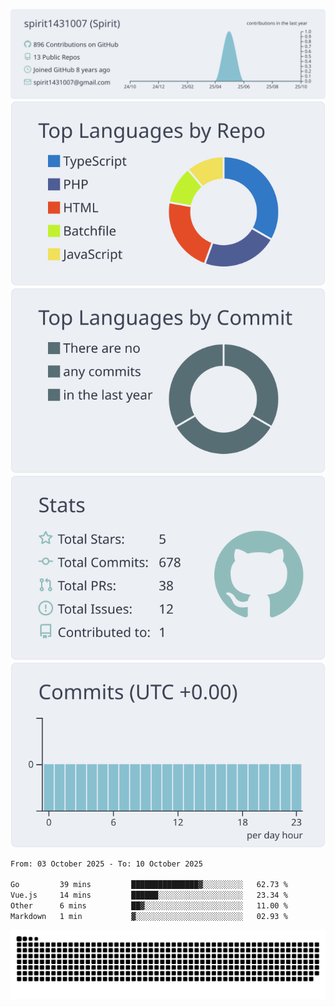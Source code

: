 [![](https://raw.githubusercontent.com/spirit1431007/spirit1431007/master/profile-summary-card-output/nord_bright/0-profile-details.svg)](https://git.io/spiritx)
[![](https://raw.githubusercontent.com/spirit1431007/spirit1431007/master/profile-summary-card-output/nord_bright/1-repos-per-language.svg)](https://git.io/spiritx) [![](https://raw.githubusercontent.com/spirit1431007/spirit1431007/master/profile-summary-card-output/nord_bright/2-most-commit-language.svg)](https://git.io/spiritx)
[![](https://raw.githubusercontent.com/spirit1431007/spirit1431007/master/profile-summary-card-output/nord_bright/3-stats.svg)](https://git.io/spiritx) [![](https://raw.githubusercontent.com/spirit1431007/spirit1431007/master/profile-summary-card-output/nord_bright/4-productive-time.svg)](https://git.io/spiritx)

<!--START_SECTION:waka-->

```txt
From: 03 October 2025 - To: 10 October 2025

Go         39 mins         ███████████████▓░░░░░░░░░   62.73 %
Vue.js     14 mins         ██████░░░░░░░░░░░░░░░░░░░   23.34 %
Other      6 mins          ██▓░░░░░░░░░░░░░░░░░░░░░░   11.00 %
Markdown   1 min           ▓░░░░░░░░░░░░░░░░░░░░░░░░   02.93 %
```

<!--END_SECTION:waka-->

![contribution](https://github.com/spirit1431007/spirit1431007/blob/output/github-contribution-grid-snake.svg)
